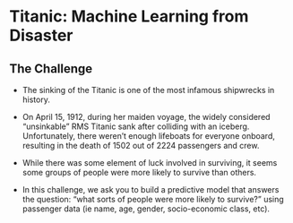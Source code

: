 # Titanic: Machine Learning from Disaster

## The Challenge
- The sinking of the Titanic is one of the most infamous shipwrecks in history.

- On April 15, 1912, during her maiden voyage, the widely considered “unsinkable” RMS Titanic sank after colliding with an iceberg. Unfortunately, there weren’t enough lifeboats for everyone onboard, resulting in the death of 1502 out of 2224 passengers and crew.

- While there was some element of luck involved in surviving, it seems some groups of people were more likely to survive than others.

- In this challenge, we ask you to build a predictive model that answers the question: “what sorts of people were more likely to survive?” using passenger data (ie name, age, gender, socio-economic class, etc).



